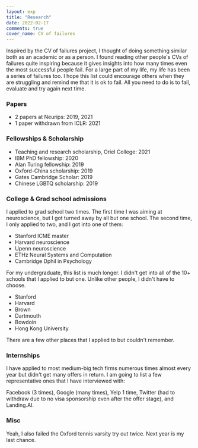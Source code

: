 ```yaml
---
layout: exp
title: "Research"
date: 2022-02-17
comments: true
cover_name: CV of failures
---
```


Inspired by the CV of failures project, I thought of doing something similar both as an academic or as a person. I found reading other people's CVs of failures quite inspiring because it gives insights into how many times even the most successful people fail. For a large part of my life, my life has been a series of failures too. I hope this list could encourage others when they are struggling and remind me that it is ok to fail. All you need to do is to fail, evaluate and try again next time.


### Papers
* 2 papers at Neurips: 2019, 2021
* 1 paper withdrawn from ICLR: 2021

### Fellowships & Scholarship
* Teaching and research scholarship, Oriel College: 2021
* IBM PhD fellowship: 2020
* Alan Turing fellowship: 2019
* Oxford-China scholarship: 2019
* Gates Cambridge Scholar: 2019
* Chinese LGBTQ scholarship: 2019

### College & Grad school admissions
I applied to grad school two times. The first time I was aiming at neuroscience, but I got turned away by all but one school. The second time, I only applied to two, and I got into one of them:
* Stanford ICME master
* Harvard neuroscience
* Upenn neuroscience
* ETHz Neural Systems and Computation
* Cambridge Dphil in Psychology

For my undergraduate, this list is much longer. I didn't get into all of the 10+ schools that I applied to but one. Unlike other people, I didn't have to choose.
* Stanford 
* Harvard
* Brown
* Dartmouth
* Bowdoin 
* Hong Kong University

There are a few other places that I applied to but couldn't remember.


### Internships
I have applied to most medium-big tech firms numerous times almost every year but didn't get many offers in return. I am going to list a few representative ones that I have interviewed with:

Facebook (3 times), Google (many times), Yelp 1 time,  Twitter (had to withdraw due to no visa sponsorship even after the offer stage), and Landing.AI.


### Misc
Yeah, I also failed the Oxford tennis varsity try out twice. Next year is my last chance.
